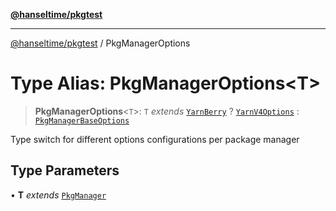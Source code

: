 [**@hanseltime/pkgtest**](../README.md)

***

[@hanseltime/pkgtest](../README.md) / PkgManagerOptions

# Type Alias: PkgManagerOptions\<T\>

> **PkgManagerOptions**\<`T`\>: `T` *extends* [`YarnBerry`](../enumerations/PkgManager.md#yarnberry) ? [`YarnV4Options`](../interfaces/YarnV4Options.md) : [`PkgManagerBaseOptions`](../interfaces/PkgManagerBaseOptions.md)

Type switch for different options configurations per package manager

## Type Parameters

• **T** *extends* [`PkgManager`](../enumerations/PkgManager.md)
